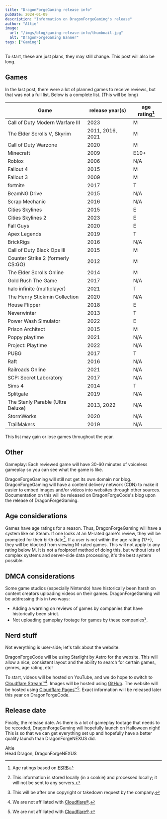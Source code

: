 ```yaml
---
title: "DragonForgeGaming release info"
pubDate: 2024-01-09
description: "Information on DragonForgeGaming's release"
author: "Altie"
image:
  url: "/imgs/blog/gaming-release-info/thumbnail.jpg"
  alt: "DragonForgeGaming Banner"
tags: ["Gaming"]
---
```


To start, these are just plans, they may still change. This post will also be long.

## Games

In the last post, there were a lot of planned games to receive reviews, but that was not a full list. Below is a complete list. (This will be long)

| Game                              | release year(s)  | age rating[^1] |
| --------------------------------- | ---------------- | -------------- |
| Call of Duty Modern Warfare III   | 2023             | M              |
| The Elder Scrolls V, Skyrim       | 2011, 2016, 2021 | M              |
| Call of Duty Warzone              | 2020             | M              |
| Minecraft                         | 2009             | E10+           |
| Roblox                            | 2006             | N/A            |
| Fallout 4                         | 2015             | M              |
| Fallout 3                         | 2009             | M              |
| fortnite                          | 2017             | T              |
| BeamNG Drive                      | 2015             | N/A            |
| Scrap Mechanic                    | 2016             | N/A            |
| Cities Skylines                   | 2015             | E              |
| Cities Skylines 2                 | 2023             | E              |
| Fall Guys                         | 2020             | E              |
| Apex Legends                      | 2019             | T              |
| BrickRigs                         | 2016             | N/A            |
| Call of Duty Black Ops III        | 2015             | M              |
| Counter Strike 2 (formerly CS:GO) | 2012             | M              |
| The Elder Scrolls Online          | 2014             | M              |
| Gold Rush The Game                | 2017             | N/A            |
| halo infinite (multiplayer)       | 2021             | T              |
| The Henry Stickmin Collection     | 2020             | N/A            |
| House Flipper                     | 2018             | E              |
| Neverwinter                       | 2013             | T              |
| Power Wash Simulator              | 2022             | E              |
| Prison Architect                  | 2015             | M              |
| Poppy playtime                    | 2021             | N/A            |
| Project: Playtime                 | 2022             | N/A            |
| PUBG                              | 2017             | T              |
| Raft                              | 2016             | N/A            |
| Railroads Online                  | 2021             | N/A            |
| SCP: Secret Laboratory            | 2017             | N/A            |
| Sims 4                            | 2014             | T              |
| Splitgate                         | 2019             | N/A            |
| The Stanly Parable (Ultra Deluxe) | 2013, 2022       | N/A            |
| StormWorks                        | 2020             | N/A            |
| TrailMakers                       | 2019             | N/A            |

This list may gain or lose games throughout the year.

## Other

Gameplay: Each reviewed game will have 30-60 minutes of voiceless gameplay so you can see what the game is like.

DragonForgeGaming will still not get its own domain nor blog. DragonForgeGaming will have a content delivery network (CDN) to make it easier to embed images and/or videos into websites through other sources. Documentation on this will be released on DragonForgeCode's blog upon the release of DragonForgeGaming.

## Age considerations

Games have age ratings for a reason. Thus, DragonForgeGaming will have a system like on Steam. If one looks at an M-rated game's review, they will be prompted for their birth date[^2]. If a user is not within the age rating (17+), they will be blocked from viewing M-rated games. This will not apply to any rating below M. It is not a foolproof method of doing this, but without lots of complex systems and server-side data processing, it's the best system possible.

## DMCA considerations

Some game studios (especially Nintendo) have historically been harsh on content creators uploading videos on their games. DragonForgeGaming will be addressing this in two ways:

- Adding a warning on reviews of games by companies that have historically been strict.
- Not uploading gameplay footage for games by these companies[^3].

## Nerd stuff

Not everything is user-side; let's talk about the website.

DragonForgeCode will be using Starlight by Astro for the website. This will allow a nice, consistent layout and the ability to search for certain games, genres, age rating, etc!

To start, videos will be hosted on YouTube, and we do hope to switch to [Cloudflare Stream™](https://developers.cloudflare.com/stream)[^4]. Images will be hosted using [GitHub](https://github.com). The website will be hosted using [Cloudflare Pages™](https://pages.cloudflare.com/)[^4]. Exact information will be released later this year on DragonForgeCode.

## Release date

Finally, the release date. As there is a lot of gameplay footage that needs to be recorded, DragonForgeGaming will hopefully launch on Halloween night! This is so that we can get everything set up and hopefully have a better quality launch than DragonForgeNEXUS did.

Altie  
Head Dragon, DragonForgeNEXUS
[^1]: Age ratings based on [ESRB](https://www.esrb.org)
[^2]: This information is stored locally (in a cookie) and processed locally; it will not be sent to any servers.
[^3]: This will be after one copyright or takedown request by the company.
[^4]: We are not affiliated with [Cloudflare®](https://www.cloudflare.com).
